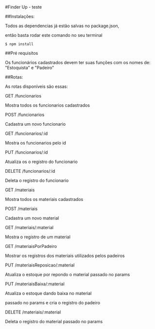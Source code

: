 #Finder Up - teste

##Instalações:

Todos as dependencias já estão salvas no package.json,

então basta rodar este comando no seu terminal

```(sh)
$ npm install
```

##Pré requisitos

Os funcionários cadastrados devem ter suas funções com os nomes de: "Estoquista" e "Padeiro"


##Rotas:

As rotas disponíveis são essas:

GET /funcionarios 

Mostra todos os funcionarios cadastrados

POST /funcionarios

Cadastra um novo funcionario

GET /funcionarios/:id

Mostra os funcionarios pelo id

PUT /funcionarios/:id

Atualiza os o registro do funcionario

DELETE /funcionarios/:id

Deleta o registro do funcionario

GET /materiais

Mostra todos os materiais cadastrados

POST /materiais

Cadastra um novo material

GET /materiais/:material

Mostra o registro de um material

GET /materiaisPorPadeiro

Mostrar os registros dos materiais utilizados pelos padeiros

PUT /materiaisReposicao/:material

Atualiza o estoque por repondo o material passado no params

PUT /materiaisBaixa/:material

Atualiza o estoque dando baixa no material 

passado no params e cria o registro do padeiro

DELETE /materiais/:material

Deleta o registro do material passado no params